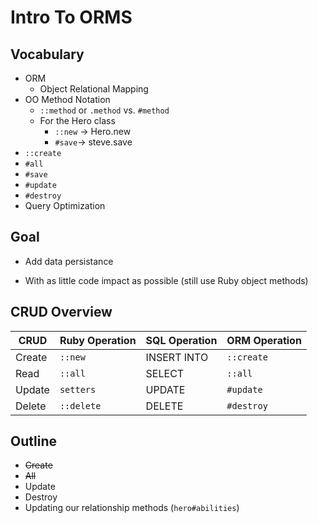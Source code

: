 # Intro To ORMS

## Vocabulary

- ORM
  - Object Relational Mapping
- OO Method Notation
  - `::method`  or `.method` vs. `#method`
  - For the Hero class
    - `::new` -> Hero.new
    - `#save`-> steve.save
- `::create`
- `#all`
- `#save`
- `#update`
- `#destroy`
- Query Optimization 



## Goal

* Add data persistance

* With as little code impact as possible (still use Ruby object methods)


## CRUD Overview

| CRUD   | Ruby Operation | SQL Operation | ORM Operation |
| ------ | -------------- | ------------- | ------------- |
| Create | `::new`        | INSERT INTO   | `::create`    |
| Read   | `::all`        | SELECT        | `::all`       |
| Update | `setters`      | UPDATE        | `#update`     |
| Delete | `::delete`     | DELETE        | `#destroy`    |

## Outline

* ~~Create~~
* ~~All~~
* Update
* Destroy
* Updating our relationship methods (`hero#abilities`)





